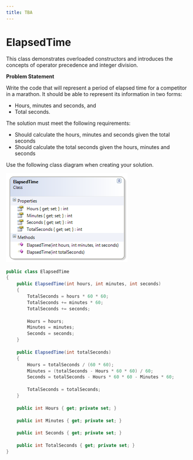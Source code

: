 ```yaml
---
title: TBA
---
```

# ElapsedTime

This class demonstrates overloaded constructors and introduces the concepts of operator precedence and integer division.

**Problem Statement**

Write the code that will represent a period of elapsed time for a competitor in a marathon. It should be able to represent its information in two forms:

* Hours, minutes and seconds, and
* Total seconds. 

The solution must meet the following requirements:

* Should calculate the hours, minutes and seconds given the total seconds
* Should calculate the total seconds given the hours, minutes and seconds

Use the following class diagram when creating your solution.

![ElapsedTime Class Diagram](E-ElapsedTime.png)

```csharp
public class ElapsedTime
{
    public ElapsedTime(int hours, int minutes, int seconds)
    {
        TotalSeconds = hours * 60 * 60;
        TotalSeconds += minutes * 60;
        TotalSeconds += seconds;

        Hours = hours;
        Minutes = minutes;
        Seconds = seconds;
    }

    public ElapsedTime(int totalSeconds)
    {
        Hours = totalSeconds / (60 * 60);
        Minutes = (totalSeconds - Hours * 60 * 60) / 60;
        Seconds = totalSeconds - Hours * 60 * 60 - Minutes * 60;

        TotalSeconds = totalSeconds;
    }

    public int Hours { get; private set; }

    public int Minutes { get; private set; }

    public int Seconds { get; private set; }

    public int TotalSeconds { get; private set; }
}
```
